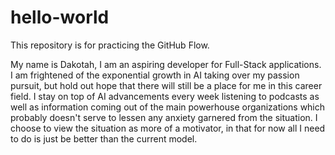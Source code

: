 # hello-world
This repository is for practicing the GitHub Flow.

My name is Dakotah, I am an aspiring developer for Full-Stack applications. I am frightened of the exponential growth in AI taking over my passion pursuit, but hold out hope that there will still be a place for me in this career field. I stay on top of AI advancements every week listening to podcasts as well as information coming out of the main powerhouse organizations which probably doesn't serve to lessen any anxiety garnered from the situation. I choose to view the situation as more of a motivator, in that for now all I need to do is just be better than the current model.
